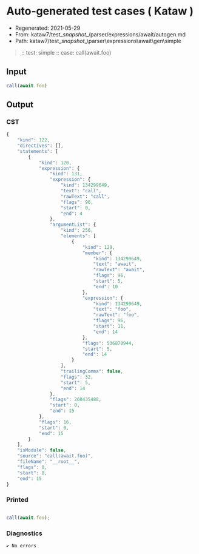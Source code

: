 # Auto-generated test cases ( Kataw )
- Regenerated: 2021-05-29
- From: kataw7/test\__snapshot__/parser/expressions/await/autogen.md
- Path: kataw7/test\__snapshot__\parser\expressions\await\gen\simple
> :: test: simple
> :: case: call(await.foo)
## Input

`````js
call(await.foo)
`````
## Output

### CST

```javascript
{
    "kind": 122,
    "directives": [],
    "statements": [
        {
            "kind": 120,
            "expression": {
                "kind": 131,
                "expression": {
                    "kind": 134299649,
                    "text": "call",
                    "rawText": "call",
                    "flags": 96,
                    "start": 0,
                    "end": 4
                },
                "argumentList": {
                    "kind": 256,
                    "elements": [
                        {
                            "kind": 129,
                            "member": {
                                "kind": 134299649,
                                "text": "await",
                                "rawText": "await",
                                "flags": 96,
                                "start": 5,
                                "end": 10
                            },
                            "expression": {
                                "kind": 134299649,
                                "text": "foo",
                                "rawText": "foo",
                                "flags": 96,
                                "start": 11,
                                "end": 14
                            },
                            "flags": 536870944,
                            "start": 5,
                            "end": 14
                        }
                    ],
                    "trailingComma": false,
                    "flags": 32,
                    "start": 5,
                    "end": 14
                },
                "flags": 268435488,
                "start": 0,
                "end": 15
            },
            "flags": 16,
            "start": 0,
            "end": 15
        }
    ],
    "isModule": false,
    "source": "call(await.foo)",
    "fileName": "__root__",
    "flags": 0,
    "start": 0,
    "end": 15
}
```

### Printed

```javascript

call(await.foo);
```

### Diagnostics

```javascript
✔ No errors
```

